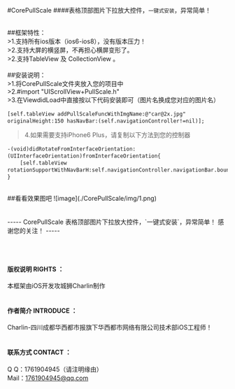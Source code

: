 #CorePullScale
####表格顶部图片下拉放大控件，`一键式安装`，异常简单！


<br />
##框架特性：<br />
>1.支持所有ios版本（ios6-ios8），没有版本压力！<br />
>2.支持大屏的横竖屏，不再担心横屏变形了。<br />
>2.支持TableView 及 CollectionView 。<br />

<br />
##安装说明：<br />
>1.将CorePullScale文件夹放入您的项目中<br />
>2.#import "UIScrollView+PullScale.h"<br />
>3.在ViewdidLoad中直接按以下代码安装即可（图片名换成您对应的图片名）<br />

    [self.tableView addPullScaleFuncWithImgName:@"car@2x.jpg" originalHeight:150 hasNavBar:(self.navigationController!=nil)];
  
>4.如果需要支持iPhone6 Plus，请复制以下方法到您的控制器<br />

    -(void)didRotateFromInterfaceOrientation:(UIInterfaceOrientation)fromInterfaceOrientation{
        [self.tableView rotationSupportWithNavBarH:self.navigationController.navigationBar.bounds.size.height];
    }

<br />
##看看效果图吧
![image](./CorePullScale/img/1.png)
<br /><br />

<br />
-----
    CorePullScale 表格顶部图片下拉放大控件，`一键式安装`，异常简单！   感谢您的关注！ 
-----



<br /><br />
#### 版权说明 RIGHTS ：<br />
本框架由iOS开发攻城狮Charlin制作<br /><br />
#### 作者简介 INTRODUCE ：<br />
Charlin-四川成都华西都市报旗下华西都市网络有限公司技术部iOS工程师！
<br /><br />
#### 联系方式 CONTACT ：<br />
Q    Q：1761904945（请注明缘由）<br />
Mail：1761904945@qq.com
<br />

